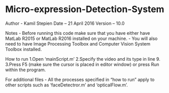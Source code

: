 # Micro-expression-Detection-System

Author 	-  Kamil Stepien
Date 	–  21 April 2016
Version –  10.0

Notes
	- Before running this code make sure that you have either have MatLab R2015 or MatLab R2016 installed on your machine.
	- You will also need to have Image Processing Toolbox and Computer Vision System Toolbox installed.

How to run
	1.Open ‘mainScript.m’
	2.Specify the video and its type in line 9.
	3.Press F5 (make sure the cursor is placed in editor window) or press Run within the program.

For additional files
	- All the processes specified in “how to run” apply to other scripts such as ‘faceDetectror.m’ and ‘opticalFlow.m’.
